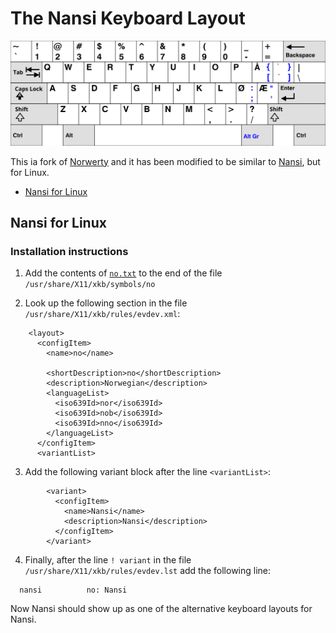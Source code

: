 # The Nansi Keyboard Layout

![Norwerty Keyboard Layout](assets/images/norwerty.svg)

This ia fork of [Norwerty](https://github.com/tobiasvl/norwerty) and it has been modified to be similar to [Nansi](https://github.com/oeywil/Nansi), but for Linux.  


* [Nansi for Linux](#nansi-for-linux)

<!--The design goal for the Norwerty layout is to retain as much as possible of the standard US layout (also known as the ANSI keyboard layout), while adding the keys <kbd>Æ</kbd>, <kbd>Ø</kbd>, and <kbd>Å</kbd> from the standard Norwegian layout. This alternative software layout is especially useful if you are working on a US keyboard and want to write in Norwegian. Arguably, Norwerty is a better choice than the standard Norwegian layout even if you are working on a Norwegian keyboard, as it incorporates more of the superior key arrangement of the US layout. With the standard Norwegian layout, many frequently used symbols are surprisingly inconvenient to type, such as <kbd>@</kbd> in email addresses, <kbd>/</kbd> in web addresses, and <kbd>$</kbd> in programming. These conventions were set by people who used the US layout where these symbols can be typed conveniently. The Norwerty layout makes it possible to enjoy this convenience while typing in Norwegian.

The idea is to retain most of the US layout, but to have the keys <kbd>Æ</kbd>, <kbd>Ø</kbd>, and <kbd>Å</kbd> in their same positions as in the standard Norwegian layout, replacing the <kbd>;</kbd>, <kbd>'</kbd>, and <kbd>[</kbd> keys in the US layout. The <kbd>]</kbd> key is replaced by a dead key for acute and grave accents. The replaced keys from the US layout are reached by pressing <kbd>AltGr</kbd> and the original key. This basic layout has been altered somewhat in order to suit Mac, Linux, and Windows environments. -->


## Nansi for Linux



### Installation instructions

1. Add the contents of [`no.txt`](https://github.com/VetleMN/nansi/blob/master/no.txt) to the end of the file `/usr/share/X11/xkb/symbols/no`

2. Look up the following section in the file `/usr/share/X11/xkb/rules/evdev.xml`:

```
    <layout>
      <configItem>
        <name>no</name>

        <shortDescription>no</shortDescription>
        <description>Norwegian</description>
        <languageList>
          <iso639Id>nor</iso639Id>
          <iso639Id>nob</iso639Id>
          <iso639Id>nno</iso639Id>
        </languageList>
      </configItem>
      <variantList>
```

3. Add the following variant block after the line `<variantList>`:

```
        <variant>
          <configItem>
            <name>Nansi</name>
            <description>Nansi</description>
          </configItem>
        </variant>
```

4. Finally, after the line `! variant` in the file `/usr/share/X11/xkb/rules/evdev.lst` add the following line:
```
  nansi          no: Nansi
```

Now Nansi should show up as one of the alternative keyboard layouts for Nansi.
